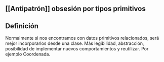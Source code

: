


## [[Antipatrón]] obsesión por tipos primitivos


## Definición

Normalmente si nos encontramos con datos primitivos relacionados, será mejor incorporarlos desde una clase. Más legibilidad, abstracción, posibilidad de implementar nuevos comportamientos y reutilizar. Por ejemplo Coordenada.


